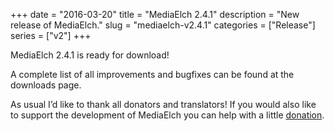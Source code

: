 +++
date = "2016-03-20"
title = "MediaElch 2.4.1"
description = "New release of MediaElch."
slug = "mediaelch-v2.4.1"
categories = ["Release"]
series = ["v2"]
+++

MediaElch 2.4.1 is ready for download!

A complete list of all improvements and bugfixes can be found at the downloads page.

As usual I’d like to thank all donators and translators! If you would also like to support the development of MediaElch you can help with a little [donation](http://www.kvibes.de/en/mediaelch/donate/).
